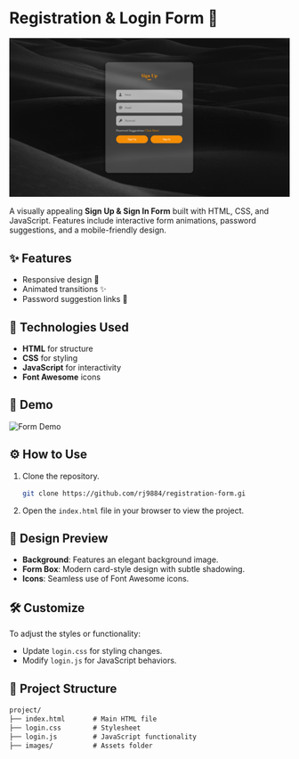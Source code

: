 # Registration & Login Form 🌟

![Project Preview](https://github.com/rj9884/registration-form/blob/main/screenshot_UI.png)

A visually appealing **Sign Up & Sign In Form** built with HTML, CSS, and JavaScript. Features include interactive form animations, password suggestions, and a mobile-friendly design.

## ✨ Features
- Responsive design 📱
- Animated transitions ✨
- Password suggestion links 🔑

## 🚀 Technologies Used
- **HTML** for structure
- **CSS** for styling
- **JavaScript** for interactivity
- **Font Awesome** icons

## 📸 Demo
![Form Demo](https://rj9884.github.io/registration-form/)

## ⚙️ How to Use
1. Clone the repository.
   ```bash
   git clone https://github.com/rj9884/registration-form.gi
   ```
2. Open the `index.html` file in your browser to view the project.

## 🎨 Design Preview
- **Background**: Features an elegant background image.
- **Form Box**: Modern card-style design with subtle shadowing.
- **Icons**: Seamless use of Font Awesome icons.

## 🛠️ Customize
To adjust the styles or functionality:
- Update `login.css` for styling changes.
- Modify `login.js` for JavaScript behaviors.

## 📂 Project Structure
```
project/
├── index.html       # Main HTML file
├── login.css        # Stylesheet
├── login.js         # JavaScript functionality
├── images/          # Assets folder
```

